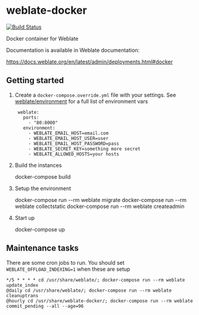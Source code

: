 # weblate-docker

[![Build Status](https://travis-ci.org/nijel/weblate-docker.svg?branch=master)](https://travis-ci.org/nijel/weblate-docker)

Docker container for Weblate

Documentation is available in Weblate documentation:

https://docs.weblate.org/en/latest/admin/deployments.html#docker

## Getting started

1. Create a `docker-compose.override.yml` file with your settings.
See [weblate/environment]() for a full list of environment vars

		weblate:
		  ports:
		    - "80:8000"
		  environment:
		    - WEBLATE_EMAIL_HOST=email.com
		    - WEBLATE_EMAIL_HOST_USER=user
		    - WEBLATE_EMAIL_HOST_PASSWORD=pass
		    - WEBLATE_SECRET_KEY=something more secret
		    - WEBLATE_ALLOWED_HOSTS=your hosts

2. Build the instances

    docker-compose build
    
3. Setup the environment

    docker-compose run --rm weblate migrate
    docker-compose run --rm weblate collectstatic
    docker-compose run --rm weblate createadmin
    
4. Start up

    docker-compose up

## Maintenance tasks

There are some cron jobs to run. You should set `WEBLATE_OFFLOAD_INDEXING=1` when these are setup

    */5 * * * * cd /usr/share/weblate/; docker-compose run --rm weblate update_index
    @daily cd /usr/share/weblate/; docker-compose run --rm weblate cleanuptrans
    @hourly cd /usr/share/weblate-docker/; docker-compose run --rm weblate commit_pending --all --age=96
    
